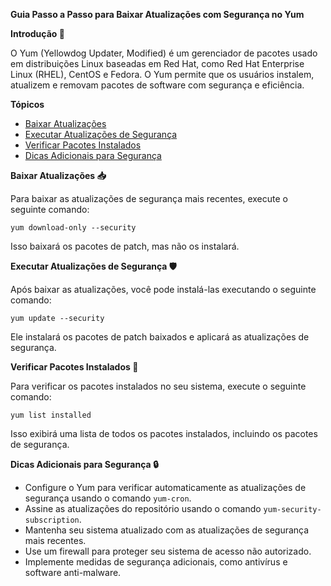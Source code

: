 **Guia Passo a Passo para Baixar Atualizações com Segurança no Yum**

**Introdução 🔗**

O Yum (Yellowdog Updater, Modified) é um gerenciador de pacotes usado em distribuições Linux baseadas em Red Hat, como Red Hat Enterprise Linux (RHEL), CentOS e Fedora. O Yum permite que os usuários instalem, atualizem e removam pacotes de software com segurança e eficiência.

**Tópicos**

- [Baixar Atualizações](#baixar-atualizações)
- [Executar Atualizações de Segurança](#executar-atualizações-de-segurança)
- [Verificar Pacotes Instalados](#verificar-pacotes-instalados)
- [Dicas Adicionais para Segurança](#dicas-adicionais-para-segurança)

**Baixar Atualizações 📥**

Para baixar as atualizações de segurança mais recentes, execute o seguinte comando:

```
yum download-only --security
```

Isso baixará os pacotes de patch, mas não os instalará.

**Executar Atualizações de Segurança 🛡️**

Após baixar as atualizações, você pode instalá-las executando o seguinte comando:

```
yum update --security
```

Ele instalará os pacotes de patch baixados e aplicará as atualizações de segurança.

**Verificar Pacotes Instalados 🔎**

Para verificar os pacotes instalados no seu sistema, execute o seguinte comando:

```
yum list installed
```

Isso exibirá uma lista de todos os pacotes instalados, incluindo os pacotes de segurança.

**Dicas Adicionais para Segurança 🔒**

- Configure o Yum para verificar automaticamente as atualizações de segurança usando o comando `yum-cron`.
- Assine as atualizações do repositório usando o comando `yum-security-subscription`.
- Mantenha seu sistema atualizado com as atualizações de segurança mais recentes.
- Use um firewall para proteger seu sistema de acesso não autorizado.
- Implemente medidas de segurança adicionais, como antivírus e software anti-malware.
